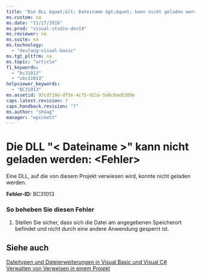 ```yaml
---
title: "Die DLL &quot;&lt; Dateiname &gt;&quot; kann nicht geladen werden: &lt;Fehler&gt;"
ms.custom: na
ms.date: "11/17/2016"
ms.prod: "visual-studio-dev14"
ms.reviewer: na
ms.suite: na
ms.technology: 
  - "devlang-visual-basic"
ms.tgt_pltfrm: na
ms.topic: "article"
f1_keywords: 
  - "bc31013"
  - "vbc31013"
helpviewer_keywords: 
  - "BC31013"
ms.assetid: 97cd718d-df5e-4c75-921e-5a8c0aeb309e
caps.latest.revision: 7
caps.handback.revision: "7"
ms.author: "shoag"
manager: "wpickett"
---
```

# Die DLL &quot;&lt; Dateiname &gt;&quot; kann nicht geladen werden: &lt;Fehler&gt;
Eine DLL, auf die von diesem Projekt verwiesen wird, konnte nicht geladen werden.  
  
 **Fehler\-ID:** BC31013  
  
### So beheben Sie diesen Fehler  
  
1.  Stellen Sie sicher, dass sich die Datei am angegebenen Speicherort befindet und nicht durch eine andere Anwendung gesperrt ist.  
  
## Siehe auch  
 [Dateitypen und Dateierweiterungen in Visual Basic und Visual C\#](assetId:///f793852c-da06-4d52-a826-65f635844772)   
 [Verwalten von Verweisen in einem Projekt](../Topic/Managing%20references%20in%20a%20project.md)